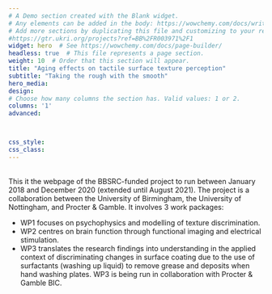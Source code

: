 ```yaml
---
# A Demo section created with the Blank widget.
# Any elements can be added in the body: https://wowchemy.com/docs/writing-markdown-latex/
# Add more sections by duplicating this file and customizing to your requirements.
#https://gtr.ukri.org/projects?ref=BB%2FR003971%2F1
widget: hero  # See https://wowchemy.com/docs/page-builder/
headless: true  # This file represents a page section.
weight: 10  # Order that this section will appear.
title: "Aging effects on tactile surface texture perception"
subtitle: "Taking the rough with the smooth"
hero_media:
design:
# Choose how many columns the section has. Valid values: 1 or 2.
columns: '1'
advanced:



css_style:
css_class:
---
```

</br>
This it the webpage of the BBSRC-funded project to run between January 2018 and December 2020 (extended until August 2021). The project is a collaboration between the University of Birmingham, the University of Nottingham, and Procter & Gamble.
It involves 3 work packages:
<ul>
<li>WP1 focuses on psychophysics and modelling of texture discrimination.</li>

<li>WP2 centres on brain function through functional imaging and electrical stimulation.</li>

<li>WP3 translates the research findings into understanding in the applied context of discriminating changes in surface coating due to the use of surfactants (washing up liquid) to remove grease and deposits when hand washing plates. WP3 is being run in collaboration with Procter &amp; Gamble BIC.</li>
</ul>
